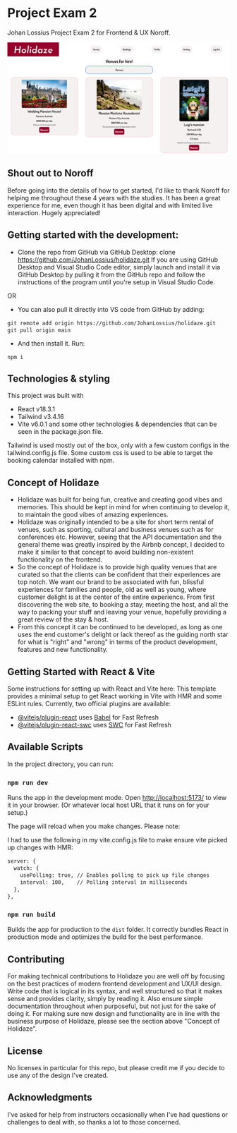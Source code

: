 # Project Exam 2
Johan Lossius Project Exam 2 for Frontend & UX Noroff.

![Holidaze - Experiences to amaze!](image-2.png)

## Shout out to Noroff
Before going into the details of how to get started, I'd like to thank Noroff for helping me throughout these 4 years with the studies.
It has been a great experience for me, even though it has been digital and with limited live interaction.
Hugely appreciated!

## Getting started with the development:
- Clone the repo from GitHub via GitHub Desktop:
clone https://github.com/JohanLossius/holidaze.git
If you are using GitHub Desktop and Visual Studio Code editor, simply launch and install it via GitHub Desktop by pulling it from the GitHub repo and follow the instructions of the program until you're setup in Visual Studio Code.

OR

- You can also pull it directly into VS code from GitHub by adding:
```
git remote add origin https://github.com/JohanLossius/holidaze.git
git pull origin main
```

- And then install it. Run:
```
npm i
```

## Technologies & styling
This project was built with
- React v18.3.1
- Tailwind v3.4.16
- Vite v6.0.1
and some other technologies & dependencies that can be seen in the package.json file.

Tailwind is used mostly out of the box, only with a few custom configs in the tailwind.config.js file.
Some custom css is used to be able to target the booking calendar installed with npm.

## Concept of Holidaze
- Holidaze was built for being fun, creative and creating good vibes and memories.
This should be kept in mind for when continuing to develop it, to maintain the good vibes of amazing experiences.
- Holidaze was originally intended to be a site for short term rental of venues, such as sporting, cultural and business venues such as for conferences etc. However, seeing that the API documentation and the general theme was greatly inspired by the Airbnb concept, I decided to make it similar to that concept to avoid building non-existent functionality on the frontend.
- So the concept of Holidaze is to provide high quality venues that are curated so that the clients can be confident that their experiences are top notch. We want our brand to be associated with fun, blissful experiences for families and people, old as well as young, where customer delight is at the center of the entire experience. From first discovering the web site, to booking a stay, meeting the host, and all the way to packing your stuff and leaving your venue, hopefully providing a great review of the stay & host.
- From this concept it can be continued to be developed, as long as one uses the end customer's delight or lack thereof as the guiding north star for what is "right" and "wrong" in terms of the product development, features and new functionality.

## Getting Started with React & Vite
Some instructions for setting up with React and Vite here:
This template provides a minimal setup to get React working in Vite with HMR and some ESLint rules.
Currently, two official plugins are available:
- [@vitejs/plugin-react](https://github.com/vitejs/vite-plugin-react/blob/main/packages/plugin-react/README.md) uses [Babel](https://babeljs.io/) for Fast Refresh
- [@vitejs/plugin-react-swc](https://github.com/vitejs/vite-plugin-react-swc) uses [SWC](https://swc.rs/) for Fast Refresh

## Available Scripts

In the project directory, you can run:

### `npm run dev`

Runs the app in the development mode.
Open [http://localhost:5173/](http://localhost:5173/) to view it in your browser.
(Or whatever local host URL that it runs on for your setup.)

The page will reload when you make changes.
Please note:

I had to use the following in my vite.config.js file to make ensure vite picked up changes with HMR:
```
server: {
  watch: {
    usePolling: true, // Enables polling to pick up file changes
    interval: 100,    // Polling interval in milliseconds
  },
},
```

### `npm run build`

Builds the app for production to the `dist` folder.
It correctly bundles React in production mode and optimizes the build for the best performance.

## Contributing
For making technical contributions to Holidaze you are well off by focusing on the best practices of modern frontend development and UX/UI design.
Write code that is logical in its syntax, and well structured so that it makes sense and provides clarity, simply by reading it.
Also ensure simple documentation throughout when purposeful, but not just for the sake of doing it.
For making sure new design and functionality are in line with the business purpose of Holidaze, please see the section above "Concept of Holidaze".

## License
No licenses in particular for this repo, but please credit me if you decide to use any of the design I've created.

## Acknowledgments
I've asked for help from instructors occasionally when I've had questions or challenges to deal with, so thanks a lot to those concerned.
